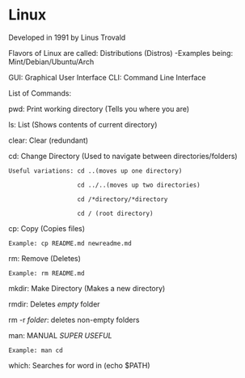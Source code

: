 # Linux

Developed in 1991 by Linus Trovald

Flavors of Linux are called: Distributions (Distros)
    -Examples being: Mint/Debian/Ubuntu/Arch

GUI: Graphical User Interface
CLI: Command Line Interface

List of Commands:

pwd: Print working directory (Tells you where you are)

ls: List (Shows contents of current directory)

clear: Clear (redundant)

cd: Change Directory (Used to navigate between directories/folders)

    Useful variations: cd ..(moves up one directory)

                       cd ../..(moves up two directories)

                       cd /*directory/*directory

                       cd / (root directory)

cp: Copy (Copies files)

    Example: cp README.md newreadme.md

rm: Remove (Deletes)

    Example: rm README.md

mkdir: Make Directory (Makes a new directory)

rmdir: Deletes *empty* folder

rm -r *folder*: deletes non-empty folders

man: MANUAL *SUPER USEFUL*

    Example: man cd

which: Searches for word in (echo $PATH)

